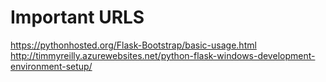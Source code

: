 # Important URLS
https://pythonhosted.org/Flask-Bootstrap/basic-usage.html 
http://timmyreilly.azurewebsites.net/python-flask-windows-development-environment-setup/

